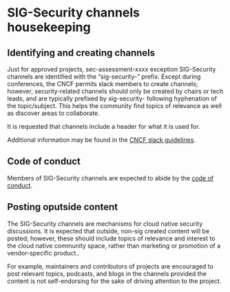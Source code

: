 # SIG-Security channels housekeeping

## Identifying and creating channels
Just for approved projects, sec-assessment-xxxx exception SIG-Security channels
are identified with the “sig-security-” prefix.  Except during conferences, the
CNCF permits slack members to create channels; however, security-related
channels should only be created by chairs or tech leads, and are typically
prefixed by sig-security- following hyphenation of the topic/subject.  This
helps the community find topics of relevance as well as discover areas to
collaborate.

It is requested that channels include a header for what it is used for.

Additional information may be found in the [CNCF slack guidelines](https://github.com/cncf/foundation/blob/master/slack-guidelines.md).

## Code of conduct

Members of SIG-Security channels are expected to abide by the [code of conduct](https://github.com/cncf/sig-security/blob/master/CODE-OF-CONDUCT.md).

## Posting oputside content

The SIG-Security channels are mechanisms for cloud native security discussions.
It is expected that outside, non-sig created content will be posted; however,
these should include topics of relevance and interest to the cloud native
community space, rather than marketing or promotion of a vendor-specific
product..   

For example, maintainers and contributors of projects are encouraged to post
relevant topics, podcasts, and blogs in the channels provided the content is not
self-endorsing for the sake of driving attention to the project.

